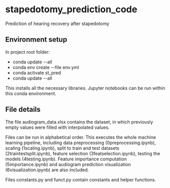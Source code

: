 # stapedotomy_prediction_code
Prediction of hearing recovery after stapedotomy

## Environment setup 

In project root folder:
- conda update --all
- conda env create --file env.yml
- conda activate st_pred
- conda update --all
  
This installs all the necessary libraries. Jupyter notebooks can be run within this conda environment. 

## File details

The file audiogram_data.xlsx contains the dataset, in which previously empty values were filled with interpolated values. 

Files can be run in alphabetical order. 
This executes the whole machine learning pipeline, including data preprocessing (0preprocessing.ipynb), scaling (1scaling.ipynb), split to train and test datasets (2traintestsplit.ipynb), feature selection (3featselection.ipynb), testing the models (4testing.ipynb). Feature importance computation (5importance.ipynb) and audiogram prediction visualization (6visualization.ipynb) are also included.

Files constants.py and funct.py contain constants and helper functions. 
